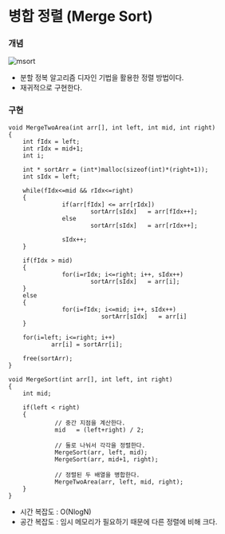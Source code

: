 # 병합 정렬 (Merge Sort)

### 개념
![msort](https://user-images.githubusercontent.com/34755287/38076565-f2d6cbfa-3370-11e8-90ad-a969b7907dad.jpg)
- 분할 정복 알고리즘 디자인 기법을 활용한 정렬 방법이다.
- 재귀적으로 구현한다.

### 구현
~~~
void MergeTwoArea(int arr[], int left, int mid, int right)
{
	int fIdx = left;
	int rIdx = mid+1;
	int i;

	int * sortArr = (int*)malloc(sizeof(int)*(right+1));
	int sIdx = left;

	while(fIdx<=mid && rIdx<=right)
	{
	           if(arr[fIdx] <= arr[rIdx])
	                   sortArr[sIdx]   = arr[fIdx++];
	           else
	                   sortArr[sIdx]   = arr[rIdx++];

	           sIdx++;
	}

	if(fIdx > mid)
	{
	           for(i=rIdx; i<=right; i++, sIdx++)
	                   sortArr[sIdx]   = arr[i];
	}
	else
	{
	           for(i=fIdx; i<=mid; i++, sIdx++)
            	          sortArr[sIdx]   = arr[i]
	}

	for(i=left; i<=right; i++)
	        arr[i] = sortArr[i];
	
	free(sortArr);
}

void MergeSort(int arr[], int left, int right)
{
	int mid;

	if(left < right)
	{
	         // 중간 지점을 계산한다.
	         mid   = (left+right) / 2;

	         // 둘로 나눠서 각각을 정렬한다.
	         MergeSort(arr, left, mid);
	         MergeSort(arr, mid+1, right);

	         // 정렬된 두 배열을 병합한다.
	         MergeTwoArea(arr, left, mid, right);
	}
}
~~~
- 시간 복잡도 : O(NlogN)
- 공간 복잡도 : 임시 메모리가 필요하기 때문에 다른 정렬에 비해 크다.
